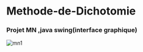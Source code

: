 # Methode-de-Dichotomie
### Projet MN ,java swing(interface graphique)

![mn1](https://user-images.githubusercontent.com/32202745/43356024-1f6c6f06-9269-11e8-810b-49054da341af.PNG)
